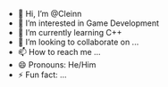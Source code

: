 - 👋 Hi, I’m @Cleinn
- 👀 I’m interested in Game Development
- 🌱 I’m currently learning C++
- 💞️ I’m looking to collaborate on ...
- 📫 How to reach me ...
- 😄 Pronouns: He/Him
- ⚡ Fun fact: ...

<!---
Cleinn/Cleinn is a ✨ special ✨ repository because its `README.md` (this file) appears on your GitHub profile.
You can click the Preview link to take a look at your changes.
--->
